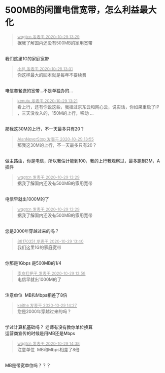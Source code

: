 # 500MB的闲置电信宽带，怎么利益最大化


<div class="quote"><blockquote><font size="2"><a href="https://www.hostloc.com/forum.php?mod=redirect&amp;goto=findpost&amp;pid=9368904&amp;ptid=759738" target="_blank"><font color="#999999">wqgtcn 发表于 2020-10-29 13:29</font></a></font><br />
据我了解国内还没有500MB的家用宽带</blockquote></div><br />
我们这里1G的家庭宽带&nbsp;&nbsp;

<div class="quote"><blockquote><font size="2"><a href="https://www.hostloc.com/forum.php?mod=redirect&amp;goto=findpost&amp;pid=9368804&amp;ptid=759738" target="_blank"><font color="#999999">小旭 发表于 2020-10-29 13:01</font></a></font><br />
你这样最大的回本就是每年不要续费</blockquote></div><br />
电信套餐送的宽带...不是单独办的...

<div class="quote"><blockquote><font size="2"><a href="https://www.hostloc.com/forum.php?mod=redirect&amp;goto=findpost&amp;pid=9368880&amp;ptid=759738" target="_blank"><font color="#999999">kenutu 发表于 2020-10-29 13:21</font></a></font><br />
看上行，还有你说这些，我挂过京东云和网心云，说实话，你如果重启了IP ，三天没收入的，150M的上行，移动 ...</blockquote></div><br />
那我这30M的上行，不一天最多只有20？

<div class="quote"><blockquote><font size="2"><a href="https://www.hostloc.com/forum.php?mod=redirect&amp;goto=findpost&amp;pid=9369031&amp;ptid=759738" target="_blank"><font color="#999999">AlanNeverStop 发表于 2020-10-29 13:55</font></a></font><br />
那我这30M的上行，不一天最多只有20？</blockquote></div><br />
做主路由，你是电信，所以我估计能到100，我的上行我观察过，最多跑到3M，A插件

<div class="quote"><blockquote><font size="2"><a href="https://www.hostloc.com/forum.php?mod=redirect&amp;goto=findpost&amp;pid=9368904&amp;ptid=759738" target="_blank"><font color="#999999">wqgtcn 发表于 2020-10-29 13:29</font></a></font><br />
据我了解国内还没有500MB的家用宽带</blockquote></div><br />
电信早就出1000M的了

<div class="quote"><blockquote><font size="2"><a href="https://www.hostloc.com/forum.php?mod=redirect&amp;goto=findpost&amp;pid=9368904&amp;ptid=759738" target="_blank"><font color="#999999">wqgtcn 发表于 2020-10-29 13:29</font></a></font><br />
据我了解国内还没有500MB的家用宽带</blockquote></div><br />
您是2000年穿越过来的吗？

<div class="quote"><blockquote><font size="2"><a href="https://www.hostloc.com/forum.php?mod=redirect&amp;goto=findpost&amp;pid=9368951&amp;ptid=759738" target="_blank"><font color="#999999">88170351 发表于 2020-10-29 13:40</font></a></font><br />
我们这里1G的家庭宽带</blockquote></div><br />
你那是1Gbps 是500MB的1/4

<div class="quote"><blockquote><font size="2"><a href="https://www.hostloc.com/forum.php?mod=redirect&amp;goto=findpost&amp;pid=9369046&amp;ptid=759738" target="_blank"><font color="#999999">南京扛把子 发表于 2020-10-29 13:58</font></a></font><br />
电信早就出1000M的了</blockquote></div><br />
注意单位&nbsp;&nbsp;MB和Mbps相差了8倍

<div class="quote"><blockquote><font size="2"><a href="https://www.hostloc.com/forum.php?mod=redirect&amp;goto=findpost&amp;pid=9369186&amp;ptid=759738" target="_blank"><font color="#999999">keithe 发表于 2020-10-29 14:27</font></a></font><br />
您是2000年穿越过来的吗？</blockquote></div><br />
学过计算机基础吗？ 老师有没有教你单位换算<br />
运营商宣传的时候是用MB还是Mbps

<div class="quote"><blockquote><font size="2"><a href="https://www.hostloc.com/forum.php?mod=redirect&amp;goto=findpost&amp;pid=9369229&amp;ptid=759738" target="_blank"><font color="#999999">wqgtcn 发表于 2020-10-29 14:38</font></a></font><br />
注意单位&nbsp;&nbsp;MB和Mbps相差了8倍</blockquote></div><br />
MB是带宽单位吗？？？
